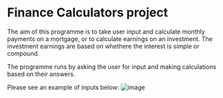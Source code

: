 # Finance Calculators project

The aim of this programme is to take user input and calculate monthly payments on a mortgage, or to calculate earnings on an investment.
The investment earnings are based on whethere the interest is simple or compound.

The programme runs by asking the user for input and making calculations based on their answers.

Please see an example of inputs below:
![image](https://github.com/Liamod29/finalCapstone/assets/46330137/8ccb540c-0b43-47b1-877a-4e4d5583dfab)




